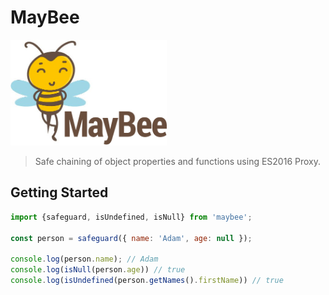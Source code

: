 # MayBee

<img src="media/logo.png" width="250" />

>  Safe chaining of object properties and functions using ES2016 Proxy.

## Getting Started

```javascript
import {safeguard, isUndefined, isNull} from 'maybee';

const person = safeguard({ name: 'Adam', age: null });

console.log(person.name); // Adam
console.log(isNull(person.age)) // true
console.log(isUndefined(person.getNames().firstName)) // true
```
